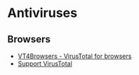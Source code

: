 # Antiviruses

## Browsers
- [VT4Browsers - VirusTotal for browsers](https://chrome.google.com/webstore/detail/vt4browsers/efbjojhplkelaegfbieplglfidafgoka/related)
- [Support VirusTotal](https://support.virustotal.com/hc/en-us)
